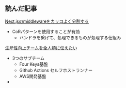 ## 読んだ記事

[Next.jsのmiddlewareをカッコよく分割する](https://qiita.com/malvageee/items/36b8950b383f888cf27d)
- CoRパターンを使用することが有効
	- ハンドラを繋げて、処理できるものが処理する仕組み

[生産性向上チームを全人類に伝えたい](https://zenn.dev/cybozu_ept/articles/tell-whole-human-about-ept)
- 3つのサブチーム
	- Four Keys基盤
	- Github Actions セルフホストランナー
	- AWS開発基盤
- 
